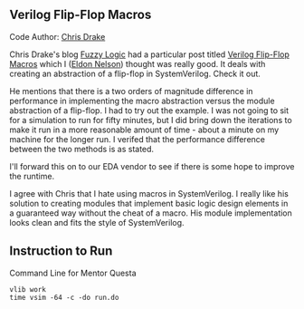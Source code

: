 ## Verilog Flip-Flop Macros

Code Author: [Chris Drake](https://github.com/cjdrake)

Chris Drake's blog [Fuzzy Logic](http://cjdrake.github.io) had a particular post titled [Verilog Flip-Flop Macros](http://cjdrake.github.io/verilog-flip-flop-macros.html) which I ([Eldon Nelson](http://tenthousandfailures.com)) thought was really good.  It deals with creating an abstraction of a flip-flop in SystemVerilog.  Check it out.

He mentions that there is a two orders of magnitude difference in performance in implementing the macro abstraction versus the module abstraction of a flip-flop.  I had to try out the example.  I was not going to sit for a simulation to run for fifty minutes, but I did bring down the iterations to make it run in a more reasonable amount of time - about a minute on my machine for the longer run.  I verifed that the performance difference between the two methods is as stated.

I'll forward this on to our EDA vendor to see if there is some hope to improve the runtime.

I agree with Chris that I hate using macros in SystemVerilog.  I really like his solution to creating modules that implement basic logic design elements in a guaranteed way without the cheat of a macro.  His module implementation looks clean and fits the style of SystemVerilog.

## Instruction to Run

Command Line for Mentor Questa
```
vlib work
time vsim -64 -c -do run.do
```
